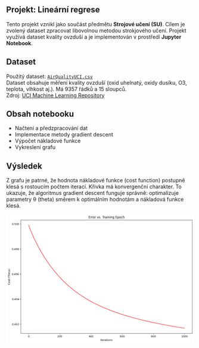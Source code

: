 ## Projekt: Lineární regrese

Tento projekt vznikl jako součást předmětu **Strojové učení (SU)**. Cílem je zvolený dataset zpracovat libovolnou metodou strokjového učení. Projekt využívá dataset kvality ovzduší a je implementován v prostředí **Jupyter Notebook**.

## Dataset

Použitý dataset: [`AirQualityUCI.csv`](AirQualityUCI.csv)  
Dataset obsahuje měření kvality ovzduší (oxid uhelnatý, oxidy dusíku, O3, teplota, vlhkost aj.). Má 9357 řádků a 15 sloupců.  
Zdroj: [UCI Machine Learning Repository](https://archive.ics.uci.edu/dataset/360/air+quality)

## Obsah notebooku

- Načtení a předzpracování dat
- Implementace metody gradient descent
- Výpočet nákladové funkce
- Vykreslení grafu

## Výsledek

Z grafu je patrné, že hodnota nákladové funkce (cost function) postupně klesá s rostoucím počtem iterací. Křivka má konvergenční charakter. To ukazuje, že algoritmus gradient descent funguje správně: optimalizuje parametry θ (theta) směrem k optimálním hodnotám a nákladová funkce klesá.

![alt text](image.png)
